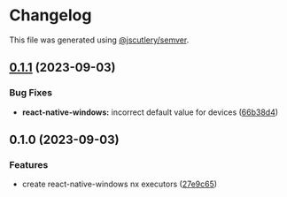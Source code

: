 # Changelog

This file was generated using [@jscutlery/semver](https://github.com/jscutlery/semver).

## [0.1.1](https://github.com/Blendfoul/blendfoul/compare/react-native-windows-0.1.0...react-native-windows-0.1.1) (2023-09-03)


### Bug Fixes

* **react-native-windows:** incorrect default value for devices ([66b38d4](https://github.com/Blendfoul/blendfoul/commit/66b38d4e0a776be711e6240ebc88969c1cf4f641))

## 0.1.0 (2023-09-03)


### Features

* create react-native-windows nx executors ([27e9c65](https://github.com/Blendfoul/blendfoul/commit/27e9c658f3fafd97092a9edc64a22941c024aaeb))

